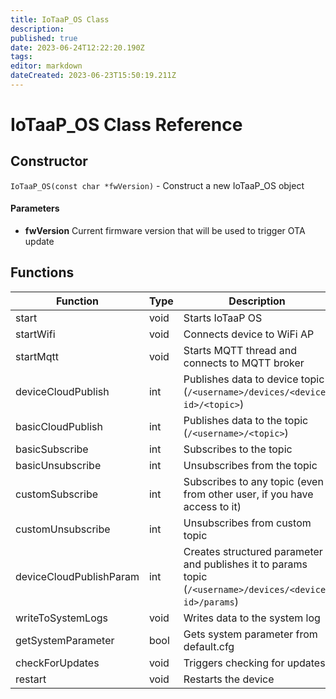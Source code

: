 ```yaml
---
title: IoTaaP_OS Class
description: 
published: true
date: 2023-06-24T12:22:20.190Z
tags: 
editor: markdown
dateCreated: 2023-06-23T15:50:19.211Z
---
```


# IoTaaP_OS Class Reference

## Constructor

`IoTaaP_OS(const char *fwVersion)`  - Construct a new IoTaaP_OS object

#### Parameters

- **fwVersion** Current firmware version that will be used to trigger OTA update

## Functions

| **Function**            | **Type** | **Description**                                                                                          |
| ----------------------- | -------- | -------------------------------------------------------------------------------------------------------- |
| start                   | void     | Starts IoTaaP OS                                                                                         |
| startWifi               | void     | Connects device to WiFi AP                                                                               |
| startMqtt               | void     | Starts MQTT thread and connects to MQTT broker                                                           |
| deviceCloudPublish      | int      | Publishes data to device topic (`/<username>/devices/<device-id>/<topic>`)                               |
| basicCloudPublish       | int      | Publishes data to the topic (`/<username>/<topic>`)                                                      |
| basicSubscribe          | int      | Subscribes to the topic                                                                                  |
| basicUnsubscribe        | int      | Unsubscribes from the topic                                                                              |
| customSubscribe | int | Subscribes to any topic (even from other user, if you have access to it) |
| customUnsubscribe | int | Unsubscribes from custom topic |
| deviceCloudPublishParam | int      | Creates structured parameter and publishes it to params topic (`/<username>/devices/<device-id>/params`) |
| writeToSystemLogs       | void     | Writes data to the system log                                                                            |
| getSystemParameter      | bool     | Gets system parameter from default.cfg                                                                   |
| checkForUpdates         | void     | Triggers checking for updates                                                                            |
| restart | void | Restarts the device |